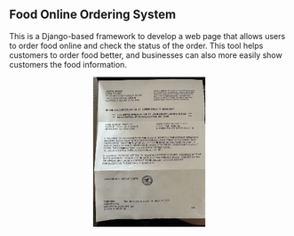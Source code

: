 ## Food Online Ordering System
This is a Django-based framework to develop a web page that allows users to order food online and check the status of the order. This tool helps customers to order food better, and businesses can also more easily show customers the food information. 
<p align="center">
  <img src="WechatIMG3.jpg" width="40%"/>
</p>
